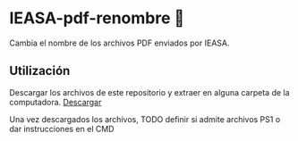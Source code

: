# IEASA-pdf-renombre 📝

Cambia el nombre de los archivos PDF enviados por IEASA.

## Utilización

Descargar los archivos de este repositorio y extraer en alguna carpeta de la computadora. <a href="https://github.com/yagopajarino/IEASA-pdf-renombre/archive/refs/heads/main.zip">Descargar</a>

Una vez descargados los archivos, 
TODO definir si admite archivos PS1 o dar instrucciones en el CMD

